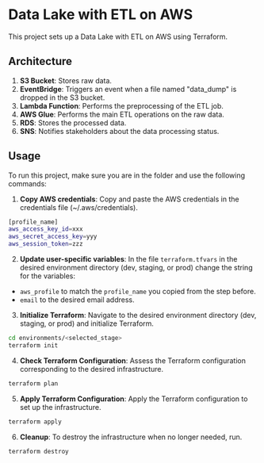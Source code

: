 # Data Lake with ETL on AWS

This project sets up a Data Lake with ETL on AWS using Terraform.

## Architecture

1. **S3 Bucket**: Stores raw data.
2. **EventBridge**: Triggers an event when a file named "data_dump" is dropped in the S3 bucket.
3. **Lambda Function**: Performs the preprocessing of the ETL job.
4. **AWS Glue**: Performs the main ETL operations on the raw data.
5. **RDS**: Stores the processed data.
6. **SNS**: Notifies stakeholders about the data processing status.

## Usage

To run this project, make sure you are in the folder and use the following commands:

1. **Copy AWS credentials**: Copy and paste the AWS credentials in the credentials file (~/.aws/credentials).

```sh
[profile_name]
aws_access_key_id=xxx
aws_secret_access_key=yyy
aws_session_token=zzz
```

2. **Update user-specific variables**: In the file `terraform.tfvars` in the desired environment directory (dev, staging, or prod) change the string for the variables:

- `aws_profile` to match the `profile_name` you copied from the step before.
- `email` to the desired email address.

3. **Initialize Terraform**: Navigate to the desired environment directory (dev, staging, or prod) and initialize Terraform.

```sh
cd environments/<selected_stage>
terraform init
```

4. **Check Terraform Configuration**: Assess the Terraform configuration corresponding to the desired infrastructure.

```sh
terraform plan
```

5. **Apply Terraform Configuration**: Apply the Terraform configuration to set up the infrastructure.

```sh
terraform apply
```

6. **Cleanup**: To destroy the infrastructure when no longer needed, run.

```sh
terraform destroy
```
